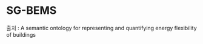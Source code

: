 # SG-BEMS

출처 :  A semantic ontology for representing and quantifying energy flexibility of buildings